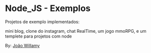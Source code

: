 # Node_JS - Exemplos
Projetos de exemplo implementados: 

mini blog, clone do instagram, chat RealTime, um jogo mmoRPG, e um templete para projetos com node

By: [João Willamy](https://www.linkedin.com/in/joao-willamy-8aa9058a) 	
